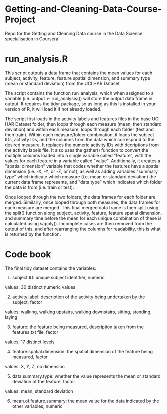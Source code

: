 # Getting-and-Cleaning-Data-Course-Project
Repo for the Getting and Cleaning Data course in the Data Science specialisation in Coursera

# run_analysis.R
This script outputs a data frame that contains the mean values for each subject, activity, feature, feature spatial dimension, and summary type (mean or standard deviation) from the UCI HAR Dataset

The script contains the function run_analysis, which when assigned to a variable (i.e. output <- run_analysis()) will store the output data frame in output. It requires the tidyr package, so as long as this is installed in your version of R, it will load it if not already loaded.

The script first loads in the activity labels and features files in the base UCI HAR Dataset folder, then loops through each measure (mean, then standard deviation) and within each measure, loops through each folder (test and then train). Within each measure/folder combination, it loads the subject IDs, activity IDs, and the columns from the data which correspond to the desired measure. It replaces the numeric activity IDs with decriptions from the activity labels file. It also uses the gather() function to convert the multiple columns loaded into a single variable called "feature", with the values for each feature in a variable called "value". Additionally, it creates a "spatial dimension" variable that codes whether the features have a spatial dimension (i.e. -X, -Y, or -Z, or not), as well as adding variables "summary type" which indicate which measure (i.e. mean or standard deviation) the current data frame represents, and "data type" which indicates which folder the data is from (i.e. train or test).

Once looped through the two folders, the data frames for each folder are merged. Similarly, once looped through both measures, the data frames for each measure are merged. This final merged data frame is then split using the split() function along subject, activity, feature, feature spatial dimension, and summary time before the mean for each unique combination of these is calculated using sapply(). Incomplete cases are then removed from the output of this, and after rearranging the columns for readability, this is what is returned by the function.

# Code book

The final tidy dataset contains the variables:

1. subject.ID: unique subject identifier, numeric 

values: 30 distinct numeric values

2. activity.label: description of the activity being undertaken by the subject, factor

values: walking, walking upstairs, walking downstairs, sitting, standing, laying

3. feature: the feature being measured, description taken from the features.txt file, factor

values: 17 distinct levels

4. feature.spatial.dimension: the spatial dimension of the feature being measured, factor

values: X, Y, Z, no dimension

5. data.summary.type: whether the value represents the mean or standard deviation of the feature, factor

values: mean, standard deviation

6. mean.of.feature.summary: the mean value for the data indicated by the other variables, numeric
